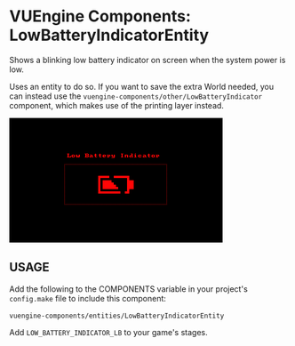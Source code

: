 VUEngine Components: LowBatteryIndicatorEntity
==============================================

Shows a blinking low battery indicator on screen when the system power is low.

Uses an entity to do so. If you want to save the extra World needed, you can instead use the `vuengine-components/other/LowBatteryIndicator` component, which makes use of the printing layer instead.

![Preview Image](preview.png)


USAGE
-----

Add the following to the COMPONENTS variable in your project's `config.make` file to include this component:

	vuengine-components/entities/LowBatteryIndicatorEntity 

Add `LOW_BATTERY_INDICATOR_LB` to your game's stages.
